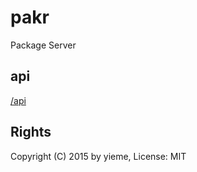 # pakr

Package Server

## api

[/api](/api)


## Rights

Copyright (C) 2015 by yieme, License: MIT
